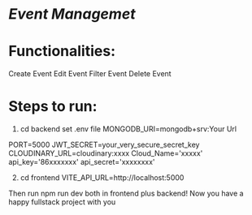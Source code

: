 # *Event Managemet*

# Functionalities:
Create Event
Edit Event
Filter Event
Delete Event

# Steps to run:


1) cd backend
set .env file
MONGODB_URI=mongodb+srv:Your Url

PORT=5000
JWT_SECRET=your_very_secure_secret_key
CLOUDINARY_URL=cloudinary:xxxx
Cloud_Name='xxxxx'
api_key='86xxxxxxx' 
api_secret='xxxxxxxx'

2) cd frontend
VITE_API_URL=http://localhost:5000

 Then run npm run dev both in frontend plus backend!
Now you have a happy fullstack project with you
